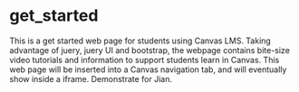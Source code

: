 # get_started
This is a get started web page for students using Canvas LMS.
Taking advantage of juery, juery UI and bootstrap, the webpage contains bite-size video tutorials and information to support students learn in Canvas.  This web page will be inserted into a Canvas navigation tab, and will eventually show inside a iframe.
Demonstrate for Jian.